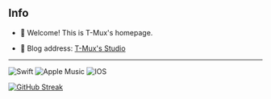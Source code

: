## Info

- :star2: Welcome! This is T-Mux's homepage.

- :newspaper: Blog address: [T-Mux's Studio](https://t-mux.github.io)

----


![Swift](https://img.shields.io/badge/swift-F54A2A?style=for-the-badge&logo=swift&logoColor=white)
![Apple Music](https://img.shields.io/badge/Apple_Music-9933CC?style=for-the-badge&logo=apple-music&logoColor=white)
![IOS](https://img.shields.io/badge/iOS-000000?style=for-the-badge&logo=ios&logoColor=white)


[![GitHub Streak](https://github-readme-streak-stats.herokuapp.com/?user=T-Mux)](https://git.io/streak-stats)
